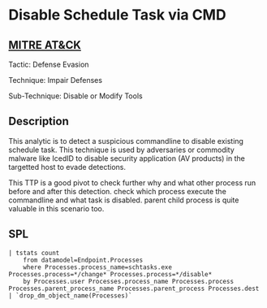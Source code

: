 # Disable Schedule Task via CMD

## [MITRE AT&CK](https://attack.mitre.org/techniques/T1562/001/)
Tactic: Defense Evasion

Technique: Impair Defenses

Sub-Technique: Disable or Modify Tools

## Description
This analytic is to detect a suspicious commandline to disable existing schedule task. This technique is used by adversaries or commodity malware like IcedID to disable security application (AV products) in the targetted host to evade detections. 

This TTP is a good pivot to check further why and what other process run before and after this detection. check which process execute the commandline and what task is disabled. parent child process is quite valuable in this scenario too.

## SPL
```spl
| tstats count 
    from datamodel=Endpoint.Processes 
    where Processes.process_name=schtasks.exe Processes.process=*/change* Processes.process=*/disable* 
    by Processes.user Processes.process_name Processes.process Processes.parent_process_name Processes.parent_process Processes.dest
| `drop_dm_object_name(Processes)`
```